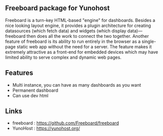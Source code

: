 Freeboard package for Yunohost
-------------

Freeboard is a turn-key HTML-based "engine" for dashboards. Besides a nice looking layout engine, it provides a plugin architecture for creating datasources (which fetch data) and widgets (which display data)— freeboard then does all the work to connect the two together. Another feature of freeboard is its ability to run entirely in the browser as a single-page static web app without the need for a server. The feature makes it extremely attractive as a front-end for embedded devices which may have limited ability to serve complex and dynamic web pages.

Features
-------------
* Multi instance, you can have as many dashboards as you want
* Permanent dashboard
* Can use dev html 

Links
-------------
- freeboard : https://github.com/Freeboard/freeboard
- YunoHost : https://yunohost.org/
